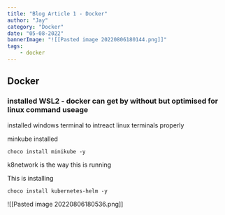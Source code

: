 ```yaml
---
title: "Blog Article 1 - Docker"
author: "Jay"
category: "Docker"
date: "05-08-2022"
bannerImage: "![[Pasted image 20220806180144.png]]"
tags:
    - docker
---
```


## Docker

### installed WSL2 - docker can get by without but optimised for linux command useage

installed windows terminal to intreact linux terminals properly 

minkube installed
```
choco install minikube -y
```

k8network is the way this is running

This is installing 
```
choco install kubernetes-helm -y
```

![[Pasted image 20220806180536.png]]
